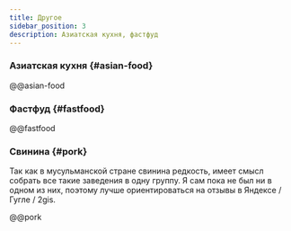 ```yaml
---
title: Другое
sidebar_position: 3
description: Азиатская кухня, фастфуд
---
```


### Азиатская кухня {#asian-food}

@@asian-food

### Фастфуд {#fastfood}

@@fastfood

### Свинина {#pork}

Так как в мусульманской стране свинина редкость, имеет смысл собрать все такие
заведения в одну группу. Я сам пока не был ни в одном из них, поэтому лучше
ориентироваться на отзывы в Яндексе / Гугле / 2gis.

@@pork
